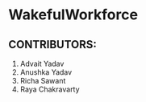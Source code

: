 # WakefulWorkforce

## CONTRIBUTORS:

1. Advait Yadav
2. Anushka Yadav
3. Richa Sawant
4. Raya Chakravarty